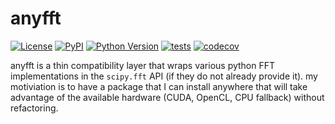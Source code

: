 # anyfft

[![License](https://img.shields.io/pypi/l/anyfft.svg?color=green)](https://github.com/tlambert03/anyfft/raw/master/LICENSE)
[![PyPI](https://img.shields.io/pypi/v/anyfft.svg?color=green)](https://pypi.org/project/anyfft)
[![Python Version](https://img.shields.io/pypi/pyversions/anyfft.svg?color=green)](https://python.org)
[![tests](https://github.com/tlambert03/anyfft/workflows/tests/badge.svg)](https://github.com/tlambert03/anyfft/actions)
[![codecov](https://codecov.io/gh/tlambert03/anyfft/branch/master/graph/badge.svg)](https://codecov.io/gh/tlambert03/anyfft)

anyfft is a thin compatibility layer that wraps various python FFT implementations in the `scipy.fft` API (if they do not already provide it).  my motiviation is to have a package that I can install anywhere that will take advantage of the available hardware (CUDA, OpenCL, CPU fallback) without refactoring.
